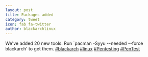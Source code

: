 ```yaml
---
layout: post
title: Packages added
category: tweet
icon: fab fa-twitter
author: blackarchlinux
---
```


We've added 20 new tools. Run `pacman -Syyu --needed --force blackarch' to get them. [#blackarch](https://twitter.com/hashtag/blackarch?src=hash) [#linux](https://twitter.com/hashtag/linux?src=hash) [#Pentesting](https://twitter.com/hashtag/pentesting?src=hash) [#PenTest](https://twitter.com/hashtag/pentest?src=hash)
